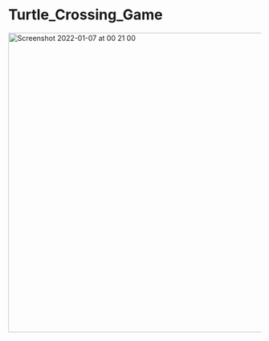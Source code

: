 # Turtle_Crossing_Game
<img width="596" alt="Screenshot 2022-01-07 at 00 21 00" src="https://user-images.githubusercontent.com/87034968/148471328-7328bdd0-b6b5-4158-8d96-674a7dc90796.png">
